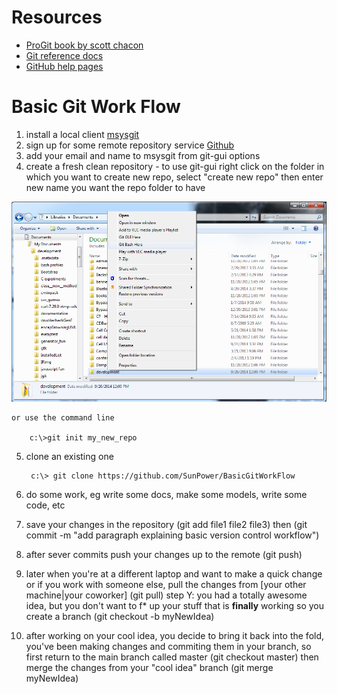 Resources
=========

* [ProGit book by scott chacon](http://git-scm.com/book)
* [Git reference docs](http://git-scm.com/doc)
* [GitHub help pages](https://help.github.com/)

Basic Git Work Flow
===================
1. install a local client [msysgit](http://msysgit.github.io/)
2. sign up for some remote repository service [Github](https://github.com/)
3. add your email and name to msysgit from git-gui options
4. create a fresh clean repository - to use git-gui right click on the folder in which you want to create new repo, select "create new repo" then enter new name you want the repo folder to have

![create new repo](create_new_repo_w-Git-GUI.png)

    or use the command line

        c:\>git init my_new_repo

5. clone an existing one

        c:\> git clone https://github.com/SunPower/BasicGitWorkFlow


6. do some work, eg write some docs, make some models, write some code, etc
7. save your changes in the repository (git add file1 file2 file3) then (git commit -m "add paragraph explaining basic version control workflow")
8. after sever commits push your changes up to the remote (git push)
9. later when you're at a different laptop and want to make a quick change or if you work with someone else, pull the changes from [your other machine|your coworker] (git pull)
step Y: you had a totally awesome idea, but you don't want to f* up your stuff that is **finally** working so you create a branch (git checkout -b myNewIdea)
10. after working on your cool idea, you decide to bring it back into the fold, you've been making changes and commiting them in your branch, so first return to the main branch called master (git checkout master) then merge the changes from your "cool idea" branch (git merge myNewIdea)